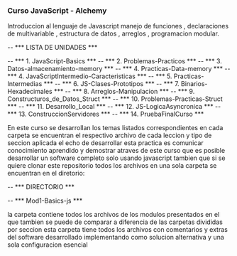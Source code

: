 ### Curso JavaScript - Alchemy 

Introduccion al lenguaje de Javascript manejo de funciones , declaraciones de multivariable 
, estructura de datos , arreglos , programacion modular.

 -- *** LISTA DE UNIDADES ***

-- *** 1. JavaScript-Basics ***
-- *** 2. Problemas-Practicos ***
-- *** 3. Datos-almacenamiento-memory ***
-- *** 4. Practicas-Data-memory ***
-- *** 4. JavaScriptIntermedio-Caracteristicas ***
-- *** 5. Practicas-Intermedias ***
-- *** 6. JS-Clases-Prototipos ***
-- *** 7. Binarios-Hexadecimales ***
-- *** 8. Arreglos-Manipulacion ***
-- *** 9. Constructuros_de_Datos_Struct ***
-- *** 10. Problemas-Practicas-Struct ***
-- *** 11. Desarrollo_Local ***
-- *** 12. JS-LogicaAsyncronica ***
-- *** 13. ConstruccionServidores ***
-- *** 14. PruebaFinalCurso ***


En este curso se desarrollan los temas listados correspondientes en cada carpeta se encuentran el respectivo archivo de cada leccion y tipo de seccion aplicada
el echo de desarrollar esta practica es comunicar conocimiento aprendido y demostrar atraves de este curso que es posible desarrollar un software completo solo usando javascript
tambien que si se quiere clonar este repositorio todos los archivos en una sola carpeta se encuentran en el diretorio:


-- *** DIRECTORIO ***

-- *** Mod1-Basics-js ***

la carpeta contiene todos los archivos de los modulos presentados en el que tambien se puede de comparar a diferencia de las carpetas divididas por seccion
esta carpeta tiene todos los archivos con comentarios y extras del software desarrollado implementando como solucion alternativa y una sola configuracion esencial 



